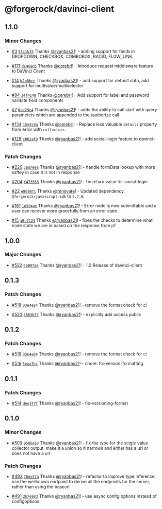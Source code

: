 # @forgerock/davinci-client

## 1.1.0

### Minor Changes

- [#3](https://github.com/ForgeRock/ping-javascript-sdk/pull/3) [`5fc1b35`](https://github.com/ForgeRock/ping-javascript-sdk/commit/5fc1b35927ab697c47a2fd11b0c777c9e9968650) Thanks [@ryanbas21](https://github.com/ryanbas21)! - adding support for fields in DROPDOWN, CHECKBOX, COMBOBOX, RADIO, FLOW_LINK.

- [#171](https://github.com/ForgeRock/ping-javascript-sdk/pull/171) [`dc469d5`](https://github.com/ForgeRock/ping-javascript-sdk/commit/dc469d5aab01bc4552d759f81884aed307b10644) Thanks [@cerebrl](https://github.com/cerebrl)! - Introduce request middleware feature to DaVinci Client

- [#14](https://github.com/ForgeRock/ping-javascript-sdk/pull/14) [`b2b8bcc`](https://github.com/ForgeRock/ping-javascript-sdk/commit/b2b8bccc139d52639651035f2d8daa00668ccef9) Thanks [@ryanbas21](https://github.com/ryanbas21)! - add support for default data, add support for multivalue/multiselector

- [#94](https://github.com/ForgeRock/ping-javascript-sdk/pull/94) [`34f4140`](https://github.com/ForgeRock/ping-javascript-sdk/commit/34f4140a88ab71d95d4275580c371cce380c09e4) Thanks [@cerebrl](https://github.com/cerebrl)! - Add support for label and password validate field components

- [#7](https://github.com/ForgeRock/ping-javascript-sdk/pull/7) [`6ce29c4`](https://github.com/ForgeRock/ping-javascript-sdk/commit/6ce29c4297a603ecb3afa2e3c5d1a40c2f27f300) Thanks [@ryanbas21](https://github.com/ryanbas21)! - adds the ability to call start with query parameters which are appended to the /authorize call

- [#134](https://github.com/ForgeRock/ping-javascript-sdk/pull/134) [`15e8c8a`](https://github.com/ForgeRock/ping-javascript-sdk/commit/15e8c8a5d18e1d3285da9b03c8f9e07d2d043f18) Thanks [@cerebrl](https://github.com/cerebrl)! - Replace less valuable `details` property from error with `collectors`

- [#128](https://github.com/ForgeRock/ping-javascript-sdk/pull/128) [`c002af0`](https://github.com/ForgeRock/ping-javascript-sdk/commit/c002af09b0c6aeac63acdde4944834b0e6876fd8) Thanks [@ryanbas21](https://github.com/ryanbas21)! - add social-login feature to davinci-client

### Patch Changes

- [#226](https://github.com/ForgeRock/ping-javascript-sdk/pull/226) [`5bd7e8a`](https://github.com/ForgeRock/ping-javascript-sdk/commit/5bd7e8a74505b62a14de6b01d3c8711aaae05a46) Thanks [@ryanbas21](https://github.com/ryanbas21)! - handle formData lookup with more saftey in case it is not in response

- [#204](https://github.com/ForgeRock/ping-javascript-sdk/pull/204) [`f473565`](https://github.com/ForgeRock/ping-javascript-sdk/commit/f47356596767bf8c5499c451a3e8004c1674accd) Thanks [@ryanbas21](https://github.com/ryanbas21)! - fix return value for social-login

- [#22](https://github.com/ForgeRock/ping-javascript-sdk/pull/22) [`e8698fc`](https://github.com/ForgeRock/ping-javascript-sdk/commit/e8698fce2a4ad90174dd40a1e14154785348b3ed) Thanks [@renovate](https://github.com/apps/renovate)! - Updated dependency `@forgerock/javascript-sdk` to `4.7.0`.

- [#161](https://github.com/ForgeRock/ping-javascript-sdk/pull/161) [`1e904ae`](https://github.com/ForgeRock/ping-javascript-sdk/commit/1e904ae4fc6f696f415e853e762f543a5dd0c848) Thanks [@ryanbas21](https://github.com/ryanbas21)! - Error node is now submittable and a user can recover more gracefully from an error state

- [#15](https://github.com/ForgeRock/ping-javascript-sdk/pull/15) [`a8c7124`](https://github.com/ForgeRock/ping-javascript-sdk/commit/a8c71243d5c93c692b83a98c352ca1efcbe59da3) Thanks [@ryanbas21](https://github.com/ryanbas21)! - fixes the checks to determine what node state we are in based on the response from p1

## 1.0.0

### Major Changes

- [#522](https://github.com/ForgeRock/forgerock-javascript-sdk/pull/522) [`6b007a6`](https://github.com/ForgeRock/forgerock-javascript-sdk/commit/6b007a638901af05104e92bc78c11a088afb34f1) Thanks [@ryanbas21](https://github.com/ryanbas21)! - 1.0 Release of davinci-client

## 0.1.3

### Patch Changes

- [#518](https://github.com/ForgeRock/forgerock-javascript-sdk/pull/518) [`03e4e84`](https://github.com/ForgeRock/forgerock-javascript-sdk/commit/03e4e849b7889124f3fca59a844d54c82cc47367) Thanks [@ryanbas21](https://github.com/ryanbas21)! - remove the format check for ci

- [#520](https://github.com/ForgeRock/forgerock-javascript-sdk/pull/520) [`3563b77`](https://github.com/ForgeRock/forgerock-javascript-sdk/commit/3563b77855a8d5e140e6de1f9801e53fb6504ba3) Thanks [@ryanbas21](https://github.com/ryanbas21)! - explicitly add access public

## 0.1.2

### Patch Changes

- [#518](https://github.com/ForgeRock/forgerock-javascript-sdk/pull/518) [`03e4e84`](https://github.com/ForgeRock/forgerock-javascript-sdk/commit/03e4e849b7889124f3fca59a844d54c82cc47367) Thanks [@ryanbas21](https://github.com/ryanbas21)! - remove the format check for ci

- [#516](https://github.com/ForgeRock/forgerock-javascript-sdk/pull/516) [`5eaa7ec`](https://github.com/ForgeRock/forgerock-javascript-sdk/commit/5eaa7ecc4da81ceda1ba8418e4f9969f09bc76b1) Thanks [@ryanbas21](https://github.com/ryanbas21)! - chore: fix-version-formatting

## 0.1.1

### Patch Changes

- [#514](https://github.com/ForgeRock/forgerock-javascript-sdk/pull/514) [`dee377f`](https://github.com/ForgeRock/forgerock-javascript-sdk/commit/dee377fdbba7c7be9ea7c5bc3e3739eb75b9c02c) Thanks [@ryanbas21](https://github.com/ryanbas21)! - fix-versioning-format

## 0.1.0

### Minor Changes

- [#509](https://github.com/ForgeRock/forgerock-javascript-sdk/pull/509) [`958ba10`](https://github.com/ForgeRock/forgerock-javascript-sdk/commit/958ba101b37efab1ba5cb0afe4b6c870f8f4ef36) Thanks [@ryanbas21](https://github.com/ryanbas21)! - fix the type for the single value collector output. make it a union so it narrows and either has a url or does not have a url

### Patch Changes

- [#493](https://github.com/ForgeRock/forgerock-javascript-sdk/pull/493) [`70de27a`](https://github.com/ForgeRock/forgerock-javascript-sdk/commit/70de27aa322154f36d52e5b3a21cdc9c94a2ec92) Thanks [@ryanbas21](https://github.com/ryanbas21)! - refactor to improve type inference. use the wellknown endpoint to derive all the endpoints for the server, rather than using the baseurl

- [#491](https://github.com/ForgeRock/forgerock-javascript-sdk/pull/491) [`2b7e983`](https://github.com/ForgeRock/forgerock-javascript-sdk/commit/2b7e98352b6b264af086791b33a64ee409e15944) Thanks [@ryanbas21](https://github.com/ryanbas21)! - use async config options instead of configoptions
